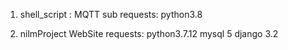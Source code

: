 1. shell_script : MQTT sub
   requests: 
   python3.8

2. nilmProject WebSite
   requests: 
   python3.7.12
   mysql 5
   django 3.2